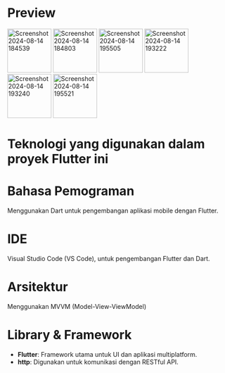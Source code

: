 # Preview
<img src="https://github.com/user-attachments/assets/0d1de717-69fe-427f-b39f-e2ea23646fa6" alt="Screenshot 2024-08-14 184539" width="100"/>
<img src="https://github.com/user-attachments/assets/dfbe9e0a-3c18-4dd4-9c48-00f522694f93" alt="Screenshot 2024-08-14 184803" width="100"/>
<img src="https://github.com/user-attachments/assets/b7e4e345-6525-4414-afe9-93f731f127d2" alt="Screenshot 2024-08-14 195505" width="100"/>
<img src="https://github.com/user-attachments/assets/8f8a13b6-9234-4386-aa49-7c066a6af4db" alt="Screenshot 2024-08-14 193222" width="100"/>
<img src="https://github.com/user-attachments/assets/13497233-3503-4fe3-95ed-78f5a2bd2471" alt="Screenshot 2024-08-14 193240" width="100"/>
<img src="https://github.com/user-attachments/assets/25583b21-b88c-431e-b5bb-329d8fa49451" alt="Screenshot 2024-08-14 195521" width="100"/>


# Teknologi yang digunakan dalam proyek Flutter ini 

# Bahasa Pemograman
Menggunakan Dart untuk pengembangan aplikasi mobile dengan Flutter.

# IDE
Visual Studio Code (VS Code), untuk pengembangan Flutter dan Dart.

# Arsitektur
Menggunakan MVVM (Model-View-ViewModel)

# Library & Framework

- **Flutter**: Framework utama untuk UI dan aplikasi multiplatform.
- **http**: Digunakan untuk komunikasi dengan RESTful API.

